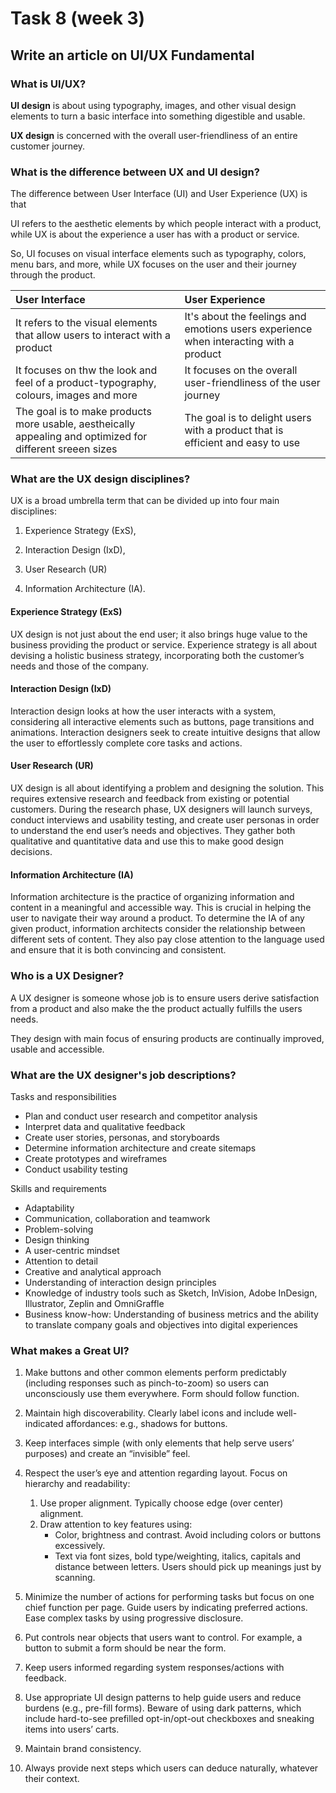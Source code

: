 # Task 8 (week 3)
## Write an article on UI/UX Fundamental


### What is UI/UX?

**UI design** is about using typography, images, and other visual design elements to turn a basic interface into something digestible and usable.

**UX design** is concerned with the overall user-friendliness of an entire customer journey.



### What is the difference between UX and UI design?

The difference between User Interface (UI) and User Experience (UX) is that 

UI refers to the aesthetic elements by which people interact with a product, while UX is about the experience a user has with a product or service.

So, UI focuses on visual interface elements such as typography, colors, menu bars, and more, while UX focuses on the user and their journey through the product.


| User Interface                                                                                            | User Experience                                                                       |
| :-------------------------------------------------------------------------------------------------------- | :------------------------------------------------------------------------------------ |
| It refers to the visual elements that allow users to interact with a product                              | It's about the feelings and emotions users experience when interacting with a product |
| It focuses on thw the look and feel of a product-typography, colours, images and more                     | It focuses on the overall user-friendliness of the user journey                       |
| The goal is to make products more usable, aestheically appealing and optimized for different sreeen sizes |The goal is to delight users with a product that is efficient and easy to use|


### What are the UX design disciplines?

UX is a broad umbrella term that can be divided up into four main disciplines: 

1. Experience Strategy (ExS),

2. Interaction Design (IxD), 

3. User Research (UR)

4. Information Architecture (IA).


#### Experience Strategy (ExS)
UX design is not just about the end user; it also brings huge value to the business providing the product or service. Experience strategy is all about devising a holistic business strategy, incorporating both the customer’s needs and those of the company.

#### Interaction Design (IxD)
Interaction design looks at how the user interacts with a system, considering all interactive elements such as buttons, page transitions and animations. Interaction designers seek to create intuitive designs that allow the user to effortlessly complete core tasks and actions.

#### User Research (UR)
UX design is all about identifying a problem and designing the solution. This requires extensive research and feedback from existing or potential customers. During the research phase, UX designers will launch surveys, conduct interviews and usability testing, and create user personas in order to understand the end user’s needs and objectives. They gather both qualitative and quantitative data and use this to make good design decisions. 

#### Information Architecture (IA)
Information architecture is the practice of organizing information and content in a meaningful and accessible way. This is crucial in helping the user to navigate their way around a product. To determine the IA of any given product, information architects consider the relationship between different sets of content. They also pay close attention to the language used and ensure that it is both convincing and consistent.


### Who is a UX Designer?
 A UX designer is someone whose job is to ensure users derive satisfaction from a product and also make the the product actually fulfills the users needs.

 They design with main focus of ensuring products are continually improved, usable and accessible.



### What are the UX designer's job descriptions?

Tasks and responsibilities

* Plan and conduct user research and competitor analysis
* Interpret data and qualitative feedback
* Create user stories, personas, and storyboards
* Determine information architecture and create sitemaps
* Create prototypes and wireframes
* Conduct usability testing


Skills and requirements

* Adaptability
* Communication, collaboration and teamwork
* Problem-solving
* Design thinking
* A user-centric mindset
* Attention to detail
* Creative and analytical approach
* Understanding of interaction design principles
* Knowledge of industry tools such as Sketch, InVision, Adobe InDesign, Illustrator, Zeplin and OmniGraffle
* Business know-how: Understanding of business metrics and the ability to translate company goals and objectives into digital experiences




### What makes a Great UI?

1. Make buttons and other common elements perform predictably (including responses such as pinch-to-zoom) so users can unconsciously use them everywhere. Form should follow function.

2. Maintain high discoverability. Clearly label icons and include well-indicated affordances: e.g., shadows for buttons.

3. Keep interfaces simple (with only elements that help serve users’ purposes) and create an “invisible” feel.

4. Respect the user’s eye and attention regarding layout. Focus on hierarchy and readability:
    1. Use proper alignment. Typically choose edge (over center) alignment.
    2. Draw attention to key features using:
        * Color, brightness and contrast. Avoid including colors or buttons excessively.
        * Text via font sizes, bold type/weighting, italics, capitals and distance between letters. Users should pick up meanings just by scanning.

5. Minimize the number of actions for performing tasks but focus on one chief function per page. Guide users by indicating preferred actions. Ease complex tasks by using progressive disclosure.

6. Put controls near objects that users want to control. For example, a button to submit a form should be near the form.

7. Keep users informed regarding system responses/actions with feedback.

8. Use appropriate UI design patterns to help guide users and reduce burdens (e.g., pre-fill forms). Beware of using dark patterns, which include hard-to-see prefilled opt-in/opt-out checkboxes and sneaking items into users’ carts.

9. Maintain brand consistency.

10. Always provide next steps which users can deduce naturally, whatever their context.
